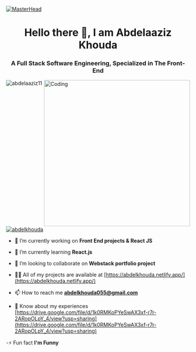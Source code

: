 [![MasterHead](https://firebasestorage.googleapis.com/v0/b/flexi-coding.appspot.com/o/dempgi7-520f8d5f-63d4-4453-8822-dbc149ae27f8.gif?alt=media&token=91c0c7b2-93c3-4029-b011-1a8703c5730d)](https://rishavchanda.io)
<h1 align="center">Hello there 👋, I am Abdelaaziz Khouda</h1>
<h3 align="center">A Full Stack Software Engineering, Specialized in The Front-End</h3>
<img align="right" alt="Coding" width="400" src="https://github.com/abdelaaziz11/UdatesAb/assets/140088735/332b96ad-a1d3-4fd8-9625-034db8c9c1bc">

<p align="left"> <img src="https://komarev.com/ghpvc/?username=abdelaaziz11&label=Profile%20views&color=0e75b6&style=flat" alt="abdelaaziz11" /> </p>

<p align="left"> <a href="https://twitter.com/abdelkhouda" target="blank"><img src="https://img.shields.io/twitter/follow/abdelkhouda?logo=twitter&style=for-the-badge" alt="abdelkhouda" /></a> </p>


- 🔭 I’m currently working on **Front End projects & React JS**

- 🌱 I’m currently learning **React.js**

- 👯 I’m looking to collaborate on **Webstack portfolio project**

- 👨‍💻 All of my projects are available at [https://abdelkhouda.netlify.app/](https://abdelkhouda.netlify.app/)

- 📫 How to reach me **abdelkhouda055@gmail.com**

- 📄 Know about my experiences [https://drive.google.com/file/d/1k0RMKoPYeSwAX3xf-r7r-2ARopOLpY_4/view?usp=sharing](https://drive.google.com/file/d/1k0RMKoPYeSwAX3xf-r7r-2ARopOLpY_4/view?usp=sharing)

-⚡ Fun fact **I'm Funny**

